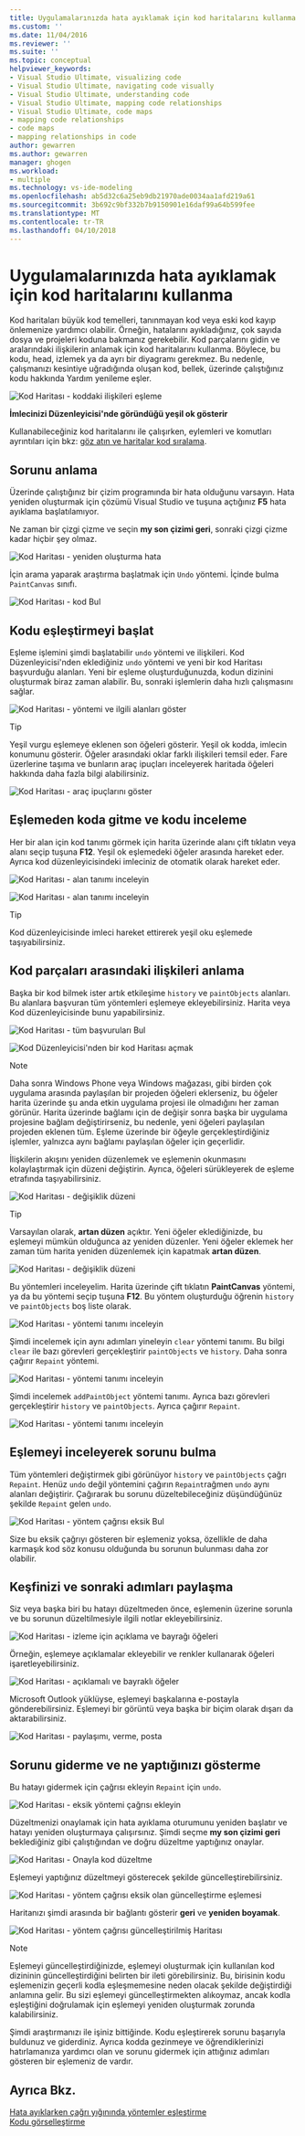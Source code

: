 ```yaml
---
title: Uygulamalarınızda hata ayıklamak için kod haritalarını kullanma | Microsoft Docs
ms.custom: ''
ms.date: 11/04/2016
ms.reviewer: ''
ms.suite: ''
ms.topic: conceptual
helpviewer_keywords:
- Visual Studio Ultimate, visualizing code
- Visual Studio Ultimate, navigating code visually
- Visual Studio Ultimate, understanding code
- Visual Studio Ultimate, mapping code relationships
- Visual Studio Ultimate, code maps
- mapping code relationships
- code maps
- mapping relationships in code
author: gewarren
ms.author: gewarren
manager: ghogen
ms.workload:
- multiple
ms.technology: vs-ide-modeling
ms.openlocfilehash: ab5d32c6a25eb9db21970ade0034aa1afd219a61
ms.sourcegitcommit: 3b692c9bf332b7b9150901e16daf99a64b599fee
ms.translationtype: MT
ms.contentlocale: tr-TR
ms.lasthandoff: 04/10/2018
---
```

# <a name="use-code-maps-to-debug-your-applications"></a>Uygulamalarınızda hata ayıklamak için kod haritalarını kullanma
Kod haritaları büyük kod temelleri, tanınmayan kod veya eski kod kayıp önlemenize yardımcı olabilir. Örneğin, hatalarını ayıkladığınız, çok sayıda dosya ve projeleri koduna bakmanız gerekebilir. Kod parçalarını gidin ve aralarındaki ilişkilerin anlamak için kod haritalarını kullanma. Böylece, bu kodu, head, izlemek ya da ayrı bir diyagramı gerekmez. Bu nedenle, çalışmanızı kesintiye uğradığında oluşan kod, bellek, üzerinde çalıştığınız kodu hakkında Yardım yenileme eşler.  

 ![Kod Haritası &#45; koddaki ilişkileri eşleme](../modeling/media/codemapstoryboardpaint.png "CodeMapStoryboardPaint")  

 **İmlecinizi Düzenleyicisi'nde göründüğü yeşil ok gösterir**  

 Kullanabileceğiniz kod haritalarını ile çalışırken, eylemleri ve komutları ayrıntıları için bkz: [göz atın ve haritalar kod sıralama](../modeling/browse-and-rearrange-code-maps.md).  

## <a name="understand-the-problem"></a>Sorunu anlama  
 Üzerinde çalıştığınız bir çizim programında bir hata olduğunu varsayın. Hata yeniden oluşturmak için çözümü Visual Studio ve tuşuna açtığınız **F5** hata ayıklama başlatılamıyor.  

 Ne zaman bir çizgi çizme ve seçin **my son çizimi geri**, sonraki çizgi çizme kadar hiçbir şey olmaz.  

 ![Kod Haritası &#45; yeniden oluşturma hata](../modeling/media/codemapstoryboardpaint0.png "CodeMapStoryboardPaint0")  

 İçin arama yaparak araştırma başlatmak için `Undo` yöntemi. İçinde bulma `PaintCanvas` sınıfı.  

 ![Kod Haritası &#45; kod Bul](../modeling/media/codemapstoryboardpaint1.png "CodeMapStoryboardPaint1")  

## <a name="start-mapping-the-code"></a>Kodu eşleştirmeyi başlat  
 Eşleme işlemini şimdi başlatabilir `undo` yöntemi ve ilişkileri. Kod Düzenleyicisi'nden eklediğiniz `undo` yöntemi ve yeni bir kod Haritası başvurduğu alanları. Yeni bir eşleme oluşturduğunuzda, kodun dizinini oluşturmak biraz zaman alabilir. Bu, sonraki işlemlerin daha hızlı çalışmasını sağlar.  

 ![Kod Haritası &#45; yöntemi ve ilgili alanları göster](../modeling/media/codemapstoryboardpaint3.png "CodeMapStoryboardPaint3")  

> [!TIP]
>  Yeşil vurgu eşlemeye eklenen son öğeleri gösterir. Yeşil ok kodda, imlecin konumunu gösterir. Öğeler arasındaki oklar farklı ilişkileri temsil eder. Fare üzerlerine taşıma ve bunların araç ipuçları inceleyerek haritada öğeleri hakkında daha fazla bilgi alabilirsiniz.  

 ![Kod Haritası &#45; araç ipuçlarını göster](../modeling/media/codemapstoryboardpaint4.png "CodeMapStoryboardPaint4")  

## <a name="navigate-and-examine-code-from-the-map"></a>Eşlemeden koda gitme ve kodu inceleme  
 Her bir alan için kod tanımı görmek için harita üzerinde alanı çift tıklatın veya alanı seçip tuşuna **F12**. Yeşil ok eşlemedeki öğeler arasında hareket eder. Ayrıca kod düzenleyicisindeki imleciniz de otomatik olarak hareket eder.  

 ![Kod Haritası &#45; alan tanımı inceleyin](../modeling/media/codemapstoryboardpaint5.png "CodeMapStoryboardPaint5")  

 ![Kod Haritası &#45; alan tanımı inceleyin](../modeling/media/codemapstoryboardpaint5a.png "CodeMapStoryboardPaint5A")  

> [!TIP]
>  Kod düzenleyicisinde imleci hareket ettirerek yeşil oku eşlemede taşıyabilirsiniz.  

## <a name="understand-relationships-between-pieces-of-code"></a>Kod parçaları arasındaki ilişkileri anlama  
 Başka bir kod bilmek ister artık etkileşime `history` ve `paintObjects` alanları. Bu alanlara başvuran tüm yöntemleri eşlemeye ekleyebilirsiniz. Harita veya Kod düzenleyicisinde bunu yapabilirsiniz.  

 ![Kod Haritası &#45; tüm başvuruları Bul](../modeling/media/codemapstoryboardpaint6.png "CodeMapStoryboardPaint6")  

 ![Kod Düzenleyicisi'nden bir kod Haritası açmak](../modeling/media/codemapstoryboardpaint6a.PNG "CodeMapStoryboardPaint6A")  

> [!NOTE]
>  Daha sonra Windows Phone veya Windows mağazası, gibi birden çok uygulama arasında paylaşılan bir projeden öğeleri eklerseniz, bu öğeler harita üzerinde şu anda etkin uygulama projesi ile olmadığını her zaman görünür. Harita üzerinde bağlamı için de değişir sonra başka bir uygulama projesine bağlam değiştirirseniz, bu nedenle, yeni öğeleri paylaşılan projeden eklenen tüm. Eşleme üzerinde bir öğeyle gerçekleştirdiğiniz işlemler, yalnızca aynı bağlamı paylaşılan öğeler için geçerlidir.  

 İlişkilerin akışını yeniden düzenlemek ve eşlemenin okunmasını kolaylaştırmak için düzeni değiştirin. Ayrıca, öğeleri sürükleyerek de eşleme etrafında taşıyabilirsiniz.  

 ![Kod Haritası &#45; değişiklik düzeni](../modeling/media/codemapstoryboardpaint7a.png "CodeMapStoryboardPaint7A")  

> [!TIP]
>  Varsayılan olarak, **artan düzen** açıktır. Yeni öğeler eklediğinizde, bu eşlemeyi mümkün olduğunca az yeniden düzenler. Yeni öğeler eklemek her zaman tüm harita yeniden düzenlemek için kapatmak **artan düzen**.  

 ![Kod Haritası &#45; değişiklik düzeni](../modeling/media/codemapstoryboardpaint7.png "CodeMapStoryboardPaint7")  

 Bu yöntemleri inceleyelim. Harita üzerinde çift tıklatın **PaintCanvas** yöntemi, ya da bu yöntemi seçip tuşuna **F12**. Bu yöntem oluşturduğu öğrenin `history` ve `paintObjects` boş liste olarak.  

 ![Kod Haritası &#45; yöntemi tanımı inceleyin](../modeling/media/codemapstoryboardpaint8.png "CodeMapStoryboardPaint8")  

 Şimdi incelemek için aynı adımları yineleyin `clear` yöntemi tanımı. Bu bilgi `clear` ile bazı görevleri gerçekleştirir `paintObjects` ve `history`. Daha sonra çağırır `Repaint` yöntemi.  

 ![Kod Haritası &#45; yöntemi tanımı inceleyin](../modeling/media/codemapstoryboardpaint9.png "CodeMapStoryboardPaint9")  

 Şimdi incelemek `addPaintObject` yöntemi tanımı. Ayrıca bazı görevleri gerçekleştirir `history` ve `paintObjects`. Ayrıca çağırır `Repaint`.  

 ![Kod Haritası &#45; yöntemi tanımı inceleyin](../modeling/media/codemapstoryboardpaint10.png "CodeMapStoryboardPaint10")  

## <a name="find-the-problem-by-examining-the-map"></a>Eşlemeyi inceleyerek sorunu bulma  
 Tüm yöntemleri değiştirmek gibi görünüyor `history` ve `paintObjects` çağrı `Repaint`. Henüz `undo` değil yöntemini çağırın `Repaint`rağmen `undo` aynı alanları değiştirir. Çağırarak bu sorunu düzeltebileceğiniz düşündüğünüz şekilde `Repaint` gelen `undo`.  

 ![Kod Haritası &#45; yöntem çağrısı eksik Bul](../modeling/media/codemapstoryboardpaint11.png "CodeMapStoryboardPaint11")  

 Size bu eksik çağrıyı gösteren bir eşlemeniz yoksa, özellikle de daha karmaşık kod söz konusu olduğunda bu sorunun bulunması daha zor olabilir.  

## <a name="share-your-discovery-and-next-steps"></a>Keşfinizi ve sonraki adımları paylaşma  
 Siz veya başka biri bu hatayı düzeltmeden önce, eşlemenin üzerine sorunla ve bu sorunun düzeltilmesiyle ilgili notlar ekleyebilirsiniz.  

 ![Kod Haritası &#45; izleme için açıklama ve bayrağı öğeleri](../modeling/media/codemapstoryboardpaint12.png "CodeMapStoryboardPaint12")  

 Örneğin, eşlemeye açıklamalar ekleyebilir ve renkler kullanarak öğeleri işaretleyebilirsiniz.  

 ![Kod Haritası &#45; açıklamalı ve bayraklı öğeler](../modeling/media/codemapstoryboardpaint12a.png "CodeMapStoryboardPaint12A")  

 Microsoft Outlook yüklüyse, eşlemeyi başkalarına e-postayla gönderebilirsiniz. Eşlemeyi bir görüntü veya başka bir biçim olarak dışarı da aktarabilirsiniz.  

 ![Kod Haritası &#45; paylaşımı, verme, posta](../modeling/media/codemapstoryboardpaint13.png "CodeMapStoryboardPaint13")  

## <a name="fix-the-problem-and-show-what-you-did"></a>Sorunu giderme ve ne yaptığınızı gösterme  
 Bu hatayı gidermek için çağrısı ekleyin `Repaint` için `undo`.  

 ![Kod Haritası &#45; eksik yöntemi çağrısı ekleyin](../modeling/media/codemapstoryboardpaint14.png "CodeMapStoryboardPaint14")  

 Düzeltmenizi onaylamak için hata ayıklama oturumunu yeniden başlatır ve hatayı yeniden oluşturmaya çalışırsınız. Şimdi seçme **my son çizimi geri** beklediğiniz gibi çalıştığından ve doğru düzeltme yaptığınız onaylar.  

 ![Kod Haritası &#45; Onayla kod düzeltme](../modeling/media/codemapstoryboardpaint15.png "CodeMapStoryboardPaint15")  

 Eşlemeyi yaptığınız düzeltmeyi gösterecek şekilde güncelleştirebilirsiniz.  

 ![Kod Haritası &#45; yöntem çağrısı eksik olan güncelleştirme eşlemesi](../modeling/media/codemapstoryboardpaint16.png "CodeMapStoryboardPaint16")  

 Haritanızı şimdi arasında bir bağlantı gösterir **geri** ve **yeniden boyamak**.  

 ![Kod Haritası &#45; yöntem çağrısı güncelleştirilmiş Haritası](../modeling/media/codemapstoryboardpaint17.png "CodeMapStoryboardPaint17")  

> [!NOTE]
>  Eşlemeyi güncelleştirdiğinizde, eşlemeyi oluşturmak için kullanılan kod dizininin güncelleştirdiğini belirten bir ileti görebilirsiniz. Bu, birisinin kodu eşlemenizin geçerli kodla eşleşmemesine neden olacak şekilde değiştirdiği anlamına gelir. Bu sizi eşlemeyi güncelleştirmekten alıkoymaz, ancak kodla eşleştiğini doğrulamak için eşlemeyi yeniden oluşturmak zorunda kalabilirsiniz.  

 Şimdi araştırmanızı ile işiniz bittiğinde. Kodu eşleştirerek sorunu başarıyla buldunuz ve giderdiniz. Ayrıca kodda gezinmeye ve öğrendiklerinizi hatırlamanıza yardımcı olan ve sorunu gidermek için attığınız adımları gösteren bir eşlemeniz de vardır.  

## <a name="see-also"></a>Ayrıca Bkz.  
 [Hata ayıklarken çağrı yığınında yöntemler eşleştirme](../debugger/map-methods-on-the-call-stack-while-debugging-in-visual-studio.md)   
 [Kodu görselleştirme](../modeling/visualize-code.md)
